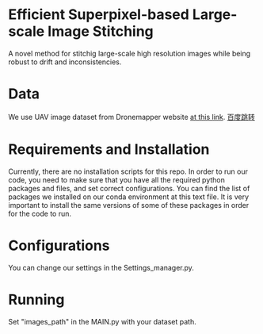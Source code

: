 # Efficient Superpixel-based Large-scale Image Stitching
A novel method for stitchig large-scale high resolution images while being robust to drift and inconsistencies. 
# Data
We use UAV image dataset from Dronemapper website [at this link](https://dronemapper.com/sample_data/).
[百度跳转]([http://www.baidu.com/](https://dronemapper.com/sample_data/))
# Requirements and Installation
Currently, there are no installation scripts for this repo. 
In order to run our code, you need to make sure that you have all the required python packages and files, and set correct configurations. 
You can find the list of packages we installed on our conda environment at this text file. 
It is very important to install the same versions of some of these packages in order for the code to run.
# Configurations
You can change our settings in the Settings_manager.py.
# Running
Set "images_path" in the MAIN.py with your dataset path.
